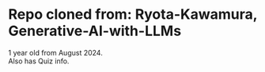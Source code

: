 # Repo cloned from: Ryota-Kawamura, Generative-AI-with-LLMs  
1 year old from August 2024.  
Also has Quiz info.  

